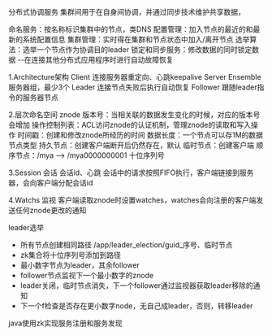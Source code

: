 分布式协调服务
集群间用于在自身间协调，并通过同步技术维护共享数据，

命名服务：按名称标识集群中的节点，类DNS
配置管理：加入节点的最近的和最新的系统配置信息
集群管理：实时得在集群和节点状态中加入/离开节点
选举算法：选举一个节点作为协调目的leader
锁定和同步服务：修改数据的同时锁定数据 --在连接其他分布式应用程序时进行自动故障恢复
 
1.Architecture架构
 Client 连接服务器重定向、心跳keepalive
 Server 
 Ensemble 服务器组，最少3个
 Leader 连接节点失败后执行自动恢复
 Follower 跟随leader指令的服务器节点
 
 2.层次命名空间 
 znode 
 版本号：当相关联的数据发生变化的时候，对应的版本号会增加
 操作控制列表：ACL访问znode的认证机制，管理znode的读取和写入操作
 时间戳：创建和修改znode所经历的时间
 数据长度：一个节点可以存1M的数据
 节点类型
 持久节点：创建客户端断开后仍然存在，默认
 临时节点：创建客户端
 顺序节点：/mya --> /mya0000000001  十位序列号
 
 3.Session 会话
 会话id、心跳
 会话中的请求按照FIFO执行，客户端链接到服务器，会向客户端分配会话id
 
 4.Watchs 监视
 客户端读取znode时设置watches，watches会向注册的客户端发送任何znode更改的通知

leader选举
* 所有节点创建相同路径 /app/leader_election/guid_序号、临时节点
* zk集合将十位序列号添加到路径
* 最小数字节点为leader，其余follower
* follower节点监视下一个最小数字的znode
* leader关闭，临时节点消失，下一个follower通过监视器获取leader移除的通知
* 下一个f检查是否存在更小数字node，无自己成leader，否则，转移leader
 
 java使用zk实现服务注册和服务发现